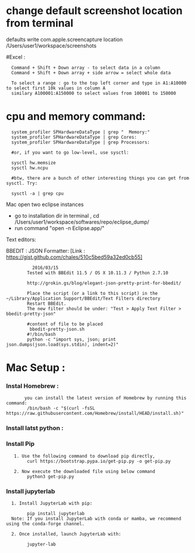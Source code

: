 
# change default screenshot location from terminal

defaults write com.apple.screencapture location /Users/user1/workspace/screenshots


#Excel :

      Command + Shift + Down array - to select data in a column 
      Command + Shift + Down array + side arrow = select whole data
      
      To select a range : go to the top left corner and type in A1:A10000 to select first 10k values in column A 
      similary A100001:A150000 to select values from 100001 to 150000

# cpu and memory command:

      system_profiler SPHardwareDataType | grep "  Memory:"
      system_profiler SPHardwareDataType | grep Cores:
      system_profiler SPHardwareDataType | grep Processors:

      #or, if you want to go low-level, use sysctl:

      sysctl hw.memsize
      sysctl hw.ncpu

      #btw, there are a bunch of other interesting things you can get from sysctl. Try:

      sysctl -a | grep cpu



Mac open two eclipse instances
- go to installation dir in terminal , cd /Users/user1/workspace/softwares/repo/eclipse_dump/
-  run command "open -n Eclipse.app/"



Text editors:

BBEDIT :
  JSON Formatter: [Link : https://gist.github.com/chales/510c5bed59a32ed0cb55]
  
              2016/03/15
            Tested with BBEdit 11.5 / OS X 10.11.3 / Python 2.7.10

            http://grokin.gs/blog/elegant-json-pretty-print-for-bbedit/

            Place the script (or a link to this script) in the ~/Library/Application Support/BBEdit/Text Filters directory
            Restart BBEdit.
            The new filter should be under: "Test > Apply Text Filter > bbedit-pretty-json"
            
            #content of file to be placed 
             bbedit-pretty-json.sh
            #!/bin/bash
            python -c "import sys, json; print json.dumps(json.load(sys.stdin), indent=2)"
            
 
 # Mac Setup : 
 
 ### Instal Homebrew :
 
           you can install the latest version of Homebrew by running this command:
            /bin/bash -c "$(curl -fsSL https://raw.githubusercontent.com/Homebrew/install/HEAD/install.sh)"
 
 ### Install latst python : 
 
 
 ### Install Pip 
 
       1. Use the following command to download pip directly,
            curl https://bootstrap.pypa.io/get-pip.py -o get-pip.py
            
       2. Now execute the downloaded file using below command
            python3 get-pip.py
 
 ### Install jupyterlab
  
  
      1. Install JupyterLab with pip:

            pip install jupyterlab
      Note: If you install JupyterLab with conda or mamba, we recommend using the conda-forge channel.

      2. Once installed, launch JupyterLab with:

            jupyter-lab
